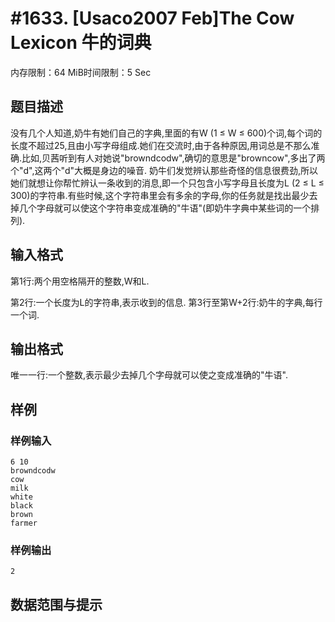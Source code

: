 # #1633. [Usaco2007 Feb]The Cow Lexicon 牛的词典

内存限制：64 MiB时间限制：5 Sec

## 题目描述

没有几个人知道,奶牛有她们自己的字典,里面的有W (1 &le; W &le; 600)个词,每个词的长度不超过25,且由小写字母组成.她们在交流时,由于各种原因,用词总是不那么准确.比如,贝茜听到有人对她说"browndcodw",确切的意思是"browncow",多出了两个"d",这两个"d"大概是身边的噪音. 奶牛们发觉辨认那些奇怪的信息很费劲,所以她们就想让你帮忙辨认一条收到的消息,即一个只包含小写字母且长度为L (2 &le; L &le; 300)的字符串.有些时候,这个字符串里会有多余的字母,你的任务就是找出最少去掉几个字母就可以使这个字符串变成准确的"牛语"(即奶牛字典中某些词的一个排列). 

## 输入格式

第1行:两个用空格隔开的整数,W和L. 

第2行:一个长度为L的字符串,表示收到的信息. 第3行至第W+2行:奶牛的字典,每行一个词.

## 输出格式

唯一一行:一个整数,表示最少去掉几个字母就可以使之变成准确的"牛语". 

## 样例

### 样例输入

    
    6 10
    browndcodw
    cow
    milk
    white
    black
    brown
    farmer
    
    
    

### 样例输出

    
    2
    
    

## 数据范围与提示

